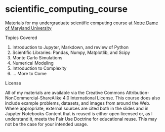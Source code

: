 # scientific_computing_course
Materials for my undergraduate scientific computing course at [Notre Dame of Maryland University](http://ndm.edu)

Topics Covered
1. Introduction to Jupyter, Markdown, and review of Python
2. Scientific Libraries: Pandas, Numpy, Matplotlib, and Scipy
3. Monte Carlo Simulations 
4. Numerical Modeling
5. Introduction to Complexity
6. ... More to Come

License

All of my materials are available via the Creative Commons Attribution-NonCommercial-ShareAlike 4.0 International License. This course does also include example problems, datasets, and images from around the Web. Where appropriate, external sources are cited both in the slides and in Jupyter Notebooks Content that is reused is either open licensed or, as I understand it, meets the Fair Use Doctrine for educational reuse. This may not be the case for your intended usage.
